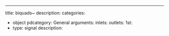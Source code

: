 ---
title: biquads~
description:
categories:
 - object
pdcategory: General
arguments:
inlets:
outlets:
  1st:
  - type: signal
    description:
